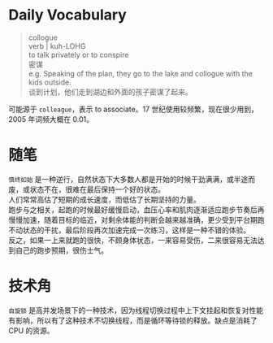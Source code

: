 # Daily Vocabulary  
> collogue  
verb | kuh-LOHG  
to talk privately or to conspire  
密谋  
e.g. Speaking of the plan, they go to the lake and collogue with the kids outside.   
谈到计划，他们走到湖边和外面的孩子密谋了起来。  

可能源于 `colleague`，表示 to associate。17 世纪使用较频繁，现在很少用到，2005 年词频大概在 0.01。  

# 随笔  
`慎终如始` 是一种逆行，自然状态下大多数人都是开始的时候干劲满满，或半途而废，或状态不在，很难在最后保持一个好的状态。  
人们常常高估了短期的成长速度，而低估了长期坚持的力量。  
跑步与之相关，起跑的时候最好缓慢启动，血压心率和肌肉逐渐适应跑步节奏后再慢慢加速，随着目标的临近，对剩余体能的判断会越来越准确，更少受到平台期跑不动状态的干扰，最后阶段再次加速完成一次练习，这样是一种不错的体验。  
反之，如果一上来就跑的很快，不顾身体状态，一来容易受伤，二来很容易无法达到自己的跑步预期，很伤士气。  

# 技术角  
`自旋锁` 是高并发场景下的一种技术，因为线程切换过程中上下文挂起和恢复对性能有影响，所以有了这种技术不切换线程，而是循环等待锁的释放。缺点是消耗了 CPU 的资源。